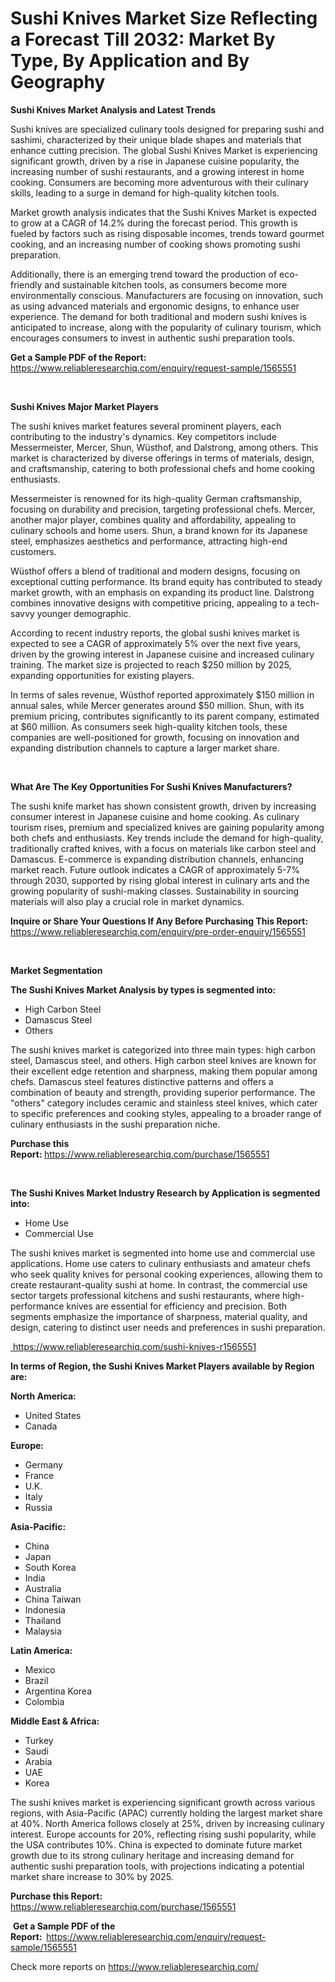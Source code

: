 <p><h1>Sushi Knives Market Size Reflecting a Forecast Till 2032: Market By Type, By Application and By Geography</h1></p><p><strong>Sushi Knives Market Analysis and Latest Trends</strong></p>
<p><p>Sushi knives are specialized culinary tools designed for preparing sushi and sashimi, characterized by their unique blade shapes and materials that enhance cutting precision. The global Sushi Knives Market is experiencing significant growth, driven by a rise in Japanese cuisine popularity, the increasing number of sushi restaurants, and a growing interest in home cooking. Consumers are becoming more adventurous with their culinary skills, leading to a surge in demand for high-quality kitchen tools.</p><p>Market growth analysis indicates that the Sushi Knives Market is expected to grow at a CAGR of 14.2% during the forecast period. This growth is fueled by factors such as rising disposable incomes, trends toward gourmet cooking, and an increasing number of cooking shows promoting sushi preparation. </p><p>Additionally, there is an emerging trend toward the production of eco-friendly and sustainable kitchen tools, as consumers become more environmentally conscious. Manufacturers are focusing on innovation, such as using advanced materials and ergonomic designs, to enhance user experience. The demand for both traditional and modern sushi knives is anticipated to increase, along with the popularity of culinary tourism, which encourages consumers to invest in authentic sushi preparation tools.</p></p>
<p><strong>Get a Sample PDF of the Report:&nbsp;</strong> <a href="https://www.reliableresearchiq.com/enquiry/request-sample/1565551?utm_campaign=2580&utm_medium=2&utm_source=Github&utm_content=ia&utm_term=04042025&utm_id=sushi-knives">https://www.reliableresearchiq.com/enquiry/request-sample/1565551</a></p>
<p>&nbsp;</p>
<p><strong>Sushi Knives Major Market Players</strong></p>
<p><p>The sushi knives market features several prominent players, each contributing to the industry's dynamics. Key competitors include Messermeister, Mercer, Shun, Wüsthof, and Dalstrong, among others. This market is characterized by diverse offerings in terms of materials, design, and craftsmanship, catering to both professional chefs and home cooking enthusiasts.</p><p>Messermeister is renowned for its high-quality German craftsmanship, focusing on durability and precision, targeting professional chefs. Mercer, another major player, combines quality and affordability, appealing to culinary schools and home users. Shun, a brand known for its Japanese steel, emphasizes aesthetics and performance, attracting high-end customers.</p><p>Wüsthof offers a blend of traditional and modern designs, focusing on exceptional cutting performance. Its brand equity has contributed to steady market growth, with an emphasis on expanding its product line. Dalstrong combines innovative designs with competitive pricing, appealing to a tech-savvy younger demographic.</p><p>According to recent industry reports, the global sushi knives market is expected to see a CAGR of approximately 5% over the next five years, driven by the growing interest in Japanese cuisine and increased culinary training. The market size is projected to reach $250 million by 2025, expanding opportunities for existing players.</p><p>In terms of sales revenue, Wüsthof reported approximately $150 million in annual sales, while Mercer generates around $50 million. Shun, with its premium pricing, contributes significantly to its parent company, estimated at $60 million. As consumers seek high-quality kitchen tools, these companies are well-positioned for growth, focusing on innovation and expanding distribution channels to capture a larger market share.</p></p>
<p>&nbsp;</p>
<p><strong>What Are The Key Opportunities For Sushi Knives Manufacturers?</strong></p>
<p><p>The sushi knife market has shown consistent growth, driven by increasing consumer interest in Japanese cuisine and home cooking. As culinary tourism rises, premium and specialized knives are gaining popularity among both chefs and enthusiasts. Key trends include the demand for high-quality, traditionally crafted knives, with a focus on materials like carbon steel and Damascus. E-commerce is expanding distribution channels, enhancing market reach. Future outlook indicates a CAGR of approximately 5-7% through 2030, supported by rising global interest in culinary arts and the growing popularity of sushi-making classes. Sustainability in sourcing materials will also play a crucial role in market dynamics.</p></p>
<p><strong>Inquire or Share Your Questions If Any Before Purchasing This Report:</strong> <a href="https://www.reliableresearchiq.com/enquiry/pre-order-enquiry/1565551?utm_campaign=2580&utm_medium=2&utm_source=Github&utm_content=ia&utm_term=04042025&utm_id=sushi-knives">https://www.reliableresearchiq.com/enquiry/pre-order-enquiry/1565551</a></p>
<p>&nbsp;</p>
<p><strong>Market Segmentation</strong></p>
<p><strong>The Sushi Knives Market Analysis by types is segmented into:</strong></p>
<p><ul><li>High Carbon Steel</li><li>Damascus Steel</li><li>Others</li></ul></p>
<p><p>The sushi knives market is categorized into three main types: high carbon steel, Damascus steel, and others. High carbon steel knives are known for their excellent edge retention and sharpness, making them popular among chefs. Damascus steel features distinctive patterns and offers a combination of beauty and strength, providing superior performance. The "others" category includes ceramic and stainless steel knives, which cater to specific preferences and cooking styles, appealing to a broader range of culinary enthusiasts in the sushi preparation niche.</p></p>
<p><strong>Purchase this Report:&nbsp;</strong><a href="https://www.reliableresearchiq.com/purchase/1565551?utm_campaign=2580&utm_medium=2&utm_source=Github&utm_content=ia&utm_term=04042025&utm_id=sushi-knives">https://www.reliableresearchiq.com/purchase/1565551</a></p>
<p>&nbsp;</p>
<p><strong>The Sushi Knives Market Industry Research by Application is segmented into:</strong></p>
<p><ul><li>Home Use</li><li>Commercial Use</li></ul></p>
<p><p>The sushi knives market is segmented into home use and commercial use applications. Home use caters to culinary enthusiasts and amateur chefs who seek quality knives for personal cooking experiences, allowing them to create restaurant-quality sushi at home. In contrast, the commercial use sector targets professional kitchens and sushi restaurants, where high-performance knives are essential for efficiency and precision. Both segments emphasize the importance of sharpness, material quality, and design, catering to distinct user needs and preferences in sushi preparation.</p></p>
<p><a href="https://www.reliableresearchiq.com/sushi-knives-r1565551?utm_campaign=2580&utm_medium=2&utm_source=Github&utm_content=ia&utm_term=04042025&utm_id=sushi-knives">&nbsp;https://www.reliableresearchiq.com/sushi-knives-r1565551</a></p>
<p><strong>In terms of Region, the Sushi Knives Market Players available by Region are:</strong></p>
<p>
    <p> <strong> North America: </strong>
        <ul>
            <li>United States</li>
            <li>Canada</li>
        </ul>
        </p> 
    <p> <strong> Europe: </strong>
        <ul>
            <li>Germany</li>
            <li>France</li>
            <li>U.K.</li>
            <li>Italy</li>
            <li>Russia</li>
        </ul>
        </p> 
    <p> <strong> Asia-Pacific: </strong>
        <ul>
            <li>China</li>
            <li>Japan</li>
            <li>South Korea</li>
            <li>India</li>
            <li>Australia</li>
            <li>China Taiwan</li>
            <li>Indonesia</li>
            <li>Thailand</li>
            <li>Malaysia</li>
        </ul>
        </p> 
    <p> <strong> Latin America: </strong>
        <ul>
            <li>Mexico</li>
            <li>Brazil</li>
            <li>Argentina Korea</li>
            <li>Colombia</li>
        </ul>
        </p> 
    <p> <strong> Middle East & Africa: </strong>
        <ul>
            <li>Turkey</li>
            <li>Saudi</li>
            <li>Arabia</li>
            <li>UAE</li>
            <li>Korea</li>
        </ul>
    </p>
    </p>
<p><p>The sushi knives market is experiencing significant growth across various regions, with Asia-Pacific (APAC) currently holding the largest market share at 40%. North America follows closely at 25%, driven by increasing culinary interest. Europe accounts for 20%, reflecting rising sushi popularity, while the USA contributes 10%. China is expected to dominate future market growth due to its strong culinary heritage and increasing demand for authentic sushi preparation tools, with projections indicating a potential market share increase to 30% by 2025.</p></p>
<p><strong>Purchase this Report: </strong><a href="https://www.reliableresearchiq.com/purchase/1565551?utm_campaign=2580&utm_medium=2&utm_source=Github&utm_content=ia&utm_term=04042025&utm_id=sushi-knives">https://www.reliableresearchiq.com/purchase/1565551</a></p>
<p>&nbsp;<strong>Get a Sample PDF of the Report:&nbsp;&nbsp;</strong><a href="https://www.reliableresearchiq.com/enquiry/request-sample/1565551?utm_campaign=2580&utm_medium=2&utm_source=Github&utm_content=ia&utm_term=04042025&utm_id=sushi-knives">https://www.reliableresearchiq.com/enquiry/request-sample/1565551</a></p>
<p><strong></strong></p>
<p>Check more reports on <a href="https://www.reliableresearchiq.com/?utm_campaign=2580&utm_medium=2&utm_source=Github&utm_content=ia&utm_term=04042025&utm_id=sushi-knives">https://www.reliableresearchiq.com/</a></p>